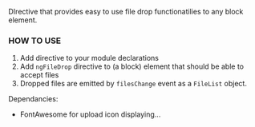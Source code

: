 DIrective that provides easy to use file drop functionatilies to any block element.

### HOW TO USE

1. Add directive to your module declarations
2. Add `ngFileDrop` directive to (a block) element that should be able to accept files
3. Dropped files are emitted by `filesChange` event as a `FileList` object.

Dependancies:
- FontAwesome for upload icon displaying...
